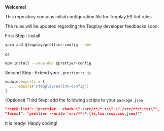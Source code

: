 **Welcome!**

This repository contains initial configuration file for Teqplay ES-lint rules.

The rules will be updated regarding the Teqplay developer feedbacks soon.

First Step : Install

```bash
yarn add @teqplay/prettier-config --dev
```

or

```bash
npm install --save-dev @prettier-config
```

Second Step : Extend your `.prettierrc.js`

```js
module.exports = {
  ...require('@teqplay/eslint-config')
}
```

(Optional) Third Step: add the following scripts to your `package.json`

```json
"check-lint": "prettier --check \"./src/**/*.ts\" \"./src/**/*.tsx\"",
"format": "prettier --write 'src/**/*.{ts,tsx,scss,css,json}'"
```

It is ready!
Happy coding!
